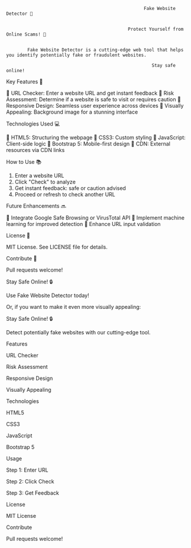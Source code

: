                                                         Fake Website Detector 🚨


                                                  Protect Yourself from Online Scams! 🚫


            Fake Website Detector is a cutting-edge web tool that helps you identify potentially fake or fraudulent websites. 
                                                              
                                                           Stay safe online!


Key Features 🔑


🔹 URL Checker: Enter a website URL and get instant feedback
🔹 Risk Assessment: Determine if a website is safe to visit or requires caution
🔹 Responsive Design: Seamless user experience across devices
🔹 Visually Appealing: Background image for a stunning interface


Technologies Used 💻


🔹 HTML5: Structuring the webpage
🔹 CSS3: Custom styling
🔹 JavaScript: Client-side logic
🔹 Bootstrap 5: Mobile-first design
🔹 CDN: External resources via CDN links


How to Use 📚


1. Enter a website URL
2. Click "Check" to analyze
3. Get instant feedback: safe or caution advised
4. Proceed or refresh to check another URL


Future Enhancements 🔜


🔹 Integrate Google Safe Browsing or VirusTotal API
🔹 Implement machine learning for improved detection
🔹 Enhance URL input validation


License 📜


MIT License. See LICENSE file for details.


Contribute 🤝


Pull requests welcome!


Stay Safe Online! 🔒


Use Fake Website Detector today!


Or, if you want to make it even more visually appealing:



Stay Safe Online! 🔒


Detect potentially fake websites with our cutting-edge tool.


Features


URL Checker

Risk Assessment

Responsive Design

Visually Appealing


Technologies


HTML5

CSS3

JavaScript

Bootstrap 5


Usage


Step 1: Enter URL

Step 2: Click Check

Step 3: Get Feedback


License


MIT License


Contribute


Pull requests welcome!


